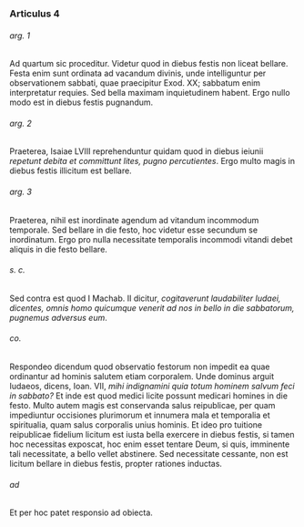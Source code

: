 ### Articulus 4

###### arg. 1
Ad quartum sic proceditur. Videtur quod in diebus festis non liceat bellare. Festa enim sunt ordinata ad vacandum divinis, unde intelliguntur per observationem sabbati, quae praecipitur Exod. XX; sabbatum enim interpretatur requies. Sed bella maximam inquietudinem habent. Ergo nullo modo est in diebus festis pugnandum.

###### arg. 2
Praeterea, Isaiae LVIII reprehenduntur quidam quod in diebus ieiunii *repetunt debita et committunt lites, pugno percutientes*. Ergo multo magis in diebus festis illicitum est bellare.

###### arg. 3
Praeterea, nihil est inordinate agendum ad vitandum incommodum temporale. Sed bellare in die festo, hoc videtur esse secundum se inordinatum. Ergo pro nulla necessitate temporalis incommodi vitandi debet aliquis in die festo bellare.

###### s. c.
Sed contra est quod I Machab. II dicitur, *cogitaverunt laudabiliter Iudaei, dicentes, omnis homo quicumque venerit ad nos in bello in die sabbatorum, pugnemus adversus eum*.

###### co.
Respondeo dicendum quod observatio festorum non impedit ea quae ordinantur ad hominis salutem etiam corporalem. Unde dominus arguit Iudaeos, dicens, Ioan. VII, *mihi indignamini quia totum hominem salvum feci in sabbato?* Et inde est quod medici licite possunt medicari homines in die festo. Multo autem magis est conservanda salus reipublicae, per quam impediuntur occisiones plurimorum et innumera mala et temporalia et spiritualia, quam salus corporalis unius hominis. Et ideo pro tuitione reipublicae fidelium licitum est iusta bella exercere in diebus festis, si tamen hoc necessitas exposcat, hoc enim esset tentare Deum, si quis, imminente tali necessitate, a bello vellet abstinere. Sed necessitate cessante, non est licitum bellare in diebus festis, propter rationes inductas.

###### ad 
Et per hoc patet responsio ad obiecta.

